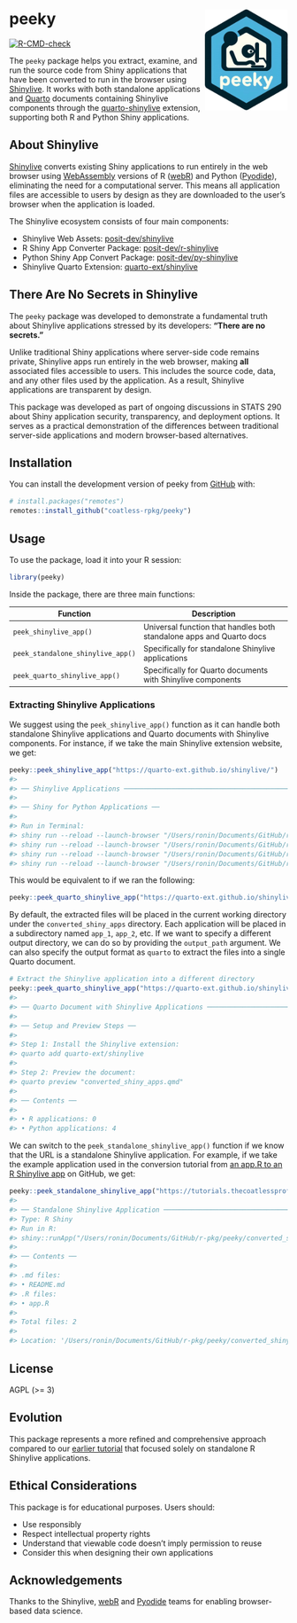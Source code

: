 
<!-- README.md is generated from README.Rmd. Please edit that file -->

# peeky <img src="man/figures/logo-peeky.png" align="right" alt="Logo: a person peeking over someone who is coding close to their monitor." width="150"/>

<!-- badges: start -->

[![R-CMD-check](https://github.com/coatless-rpkg/peeky/actions/workflows/R-CMD-check.yaml/badge.svg)](https://github.com/coatless-rpkg/peeky/actions/workflows/R-CMD-check.yaml)
<!-- badges: end -->

The `peeky` package helps you extract, examine, and run the source code
from Shiny applications that have been converted to run in the browser
using [Shinylive](https://shiny.posit.co/py/docs/shinylive.html). It
works with both standalone applications and [Quarto](https://quarto.org)
documents containing Shinylive components through the
[quarto-shinylive](https://github.com/quarto-ext/shinylive) extension,
supporting both R and Python Shiny applications.

## About Shinylive

[Shinylive](https://shiny.posit.co/py/docs/shinylive.html) converts
existing Shiny applications to run entirely in the web browser using
[WebAssembly](https://webassembly.org/) versions of R
([webR](https://docs.r-wasm.org/webr/latest/)) and Python
([Pyodide](https://pyodide.org/en/stable/)), eliminating the need for a
computational server. This means all application files are accessible to
users by design as they are downloaded to the user’s browser when the
application is loaded.

The Shinylive ecosystem consists of four main components:

- Shinylive Web Assets:
  [posit-dev/shinylive](https://github.com/posit-dev/shinylive)
- R Shiny App Converter Package:
  [posit-dev/r-shinylive](https://github.com/posit-dev/r-shinylive)
- Python Shiny App Convert Package:
  [posit-dev/py-shinylive](https://github.com/posit-dev/py-shinylive)
- Shinylive Quarto Extension:
  [quarto-ext/shinylive](https://github.com/quarto-ext/shinylive)

## There Are No Secrets in Shinylive

The `peeky` package was developed to demonstrate a fundamental truth
about Shinylive applications stressed by its developers: **“There are no
secrets.”**

Unlike traditional Shiny applications where server-side code remains
private, Shinylive apps run entirely in the web browser, making **all**
associated files accessible to users. This includes the source code,
data, and any other files used by the application. As a result,
Shinylive applications are transparent by design.

This package was developed as part of ongoing discussions in STATS 290
about Shiny application security, transparency, and deployment options.
It serves as a practical demonstration of the differences between
traditional server-side applications and modern browser-based
alternatives.

## Installation

You can install the development version of peeky from
[GitHub](https://github.com/) with:

``` r
# install.packages("remotes")
remotes::install_github("coatless-rpkg/peeky")
```

## Usage

To use the package, load it into your R session:

``` r
library(peeky)
```

Inside the package, there are three main functions:

| Function | Description |
|----|----|
| `peek_shinylive_app()` | Universal function that handles both standalone apps and Quarto docs |
| `peek_standalone_shinylive_app()` | Specifically for standalone Shinylive applications |
| `peek_quarto_shinylive_app()` | Specifically for Quarto documents with Shinylive components |

### Extracting Shinylive Applications

We suggest using the `peek_shinylive_app()` function as it can handle
both standalone Shinylive applications and Quarto documents with
Shinylive components. For instance, if we take the main Shinylive
extension website, we get:

``` r
peeky::peek_shinylive_app("https://quarto-ext.github.io/shinylive/")
#> 
#> ── Shinylive Applications ──────────────────────────────────────────────────────
#> 
#> ── Shiny for Python Applications ──
#> 
#> Run in Terminal:
#> shiny run --reload --launch-browser "/Users/ronin/Documents/GitHub/r-pkg/peeky/converted_shiny_app/app_1/app.py"
#> shiny run --reload --launch-browser "/Users/ronin/Documents/GitHub/r-pkg/peeky/converted_shiny_app/app_2/app.py"
#> shiny run --reload --launch-browser "/Users/ronin/Documents/GitHub/r-pkg/peeky/converted_shiny_app/app_3/app.py"
#> shiny run --reload --launch-browser "/Users/ronin/Documents/GitHub/r-pkg/peeky/converted_shiny_app/app_4/app.py"
```

This would be equivalent to if we ran the following:

``` r
peeky::peek_quarto_shinylive_app("https://quarto-ext.github.io/shinylive/")
```

By default, the extracted files will be placed in the current working
directory under the `converted_shiny_apps` directory. Each application
will be placed in a subdirectory named `app_1`, `app_2`, etc. If we want
to specify a different output directory, we can do so by providing the
`output_path` argument. We can also specify the output format as
`quarto` to extract the files into a single Quarto document.

``` r
# Extract the Shinylive application into a different directory
peeky::peek_quarto_shinylive_app("https://quarto-ext.github.io/shinylive/", output_format = "quarto")
#> 
#> ── Quarto Document with Shinylive Applications ─────────────────────────────────
#> 
#> ── Setup and Preview Steps ──
#> 
#> Step 1: Install the Shinylive extension:
#> quarto add quarto-ext/shinylive
#> 
#> Step 2: Preview the document:
#> quarto preview "converted_shiny_apps.qmd"
#> 
#> ── Contents ──
#> 
#> • R applications: 0
#> • Python applications: 4
```

We can switch to the `peek_standalone_shinylive_app()` function if we
know that the URL is a standalone Shinylive application. For example, if
we take the example application used in the conversion tutorial from [an
app.R to an R Shinylive
app](https://github.com/coatless-tutorials/convert-shiny-app-r-shinylive)
on GitHub, we get:

``` r
peeky::peek_standalone_shinylive_app("https://tutorials.thecoatlessprofessor.com/convert-shiny-app-r-shinylive/")
#> 
#> ── Standalone Shinylive Application ────────────────────────────────────────────
#> Type: R Shiny
#> Run in R:
#> shiny::runApp("/Users/ronin/Documents/GitHub/r-pkg/peeky/converted_shiny_app")
#> 
#> ── Contents ──
#> 
#> .md files:
#> • README.md
#> .R files:
#> • app.R
#> 
#> Total files: 2
#> 
#> Location: '/Users/ronin/Documents/GitHub/r-pkg/peeky/converted_shiny_app'
```

## License

AGPL (\>= 3)

## Evolution

This package represents a more refined and comprehensive approach
compared to our [earlier
tutorial](https://github.com/coatless-tutorials/peeking-at-an-r-shinylive-app-source-code)
that focused solely on standalone R Shinylive applications.

## Ethical Considerations

This package is for educational purposes. Users should:

- Use responsibly
- Respect intellectual property rights
- Understand that viewable code doesn’t imply permission to reuse
- Consider this when designing their own applications

## Acknowledgements

Thanks to the Shinylive, [webR](https://docs.r-wasm.org/webr/latest/)
and [Pyodide](https://pyodide.org/en/stable/) teams for enabling
browser-based data science.
